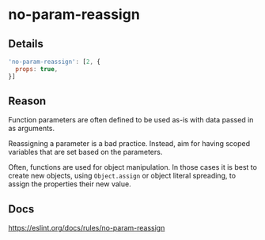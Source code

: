 # no-param-reassign

## Details

```javascript
'no-param-reassign': [2, {
  props: true,
}]
```

## Reason

Function parameters are often defined to be used as-is with data passed in as arguments.

Reassigning a parameter is a bad practice. Instead, aim for having scoped variables that are set based on the parameters.

Often, functions are used for object manipulation. In those cases it is best to create new objects, using `Object.assign` or object literal spreading, to assign the properties their new value.

## Docs

<https://eslint.org/docs/rules/no-param-reassign>
